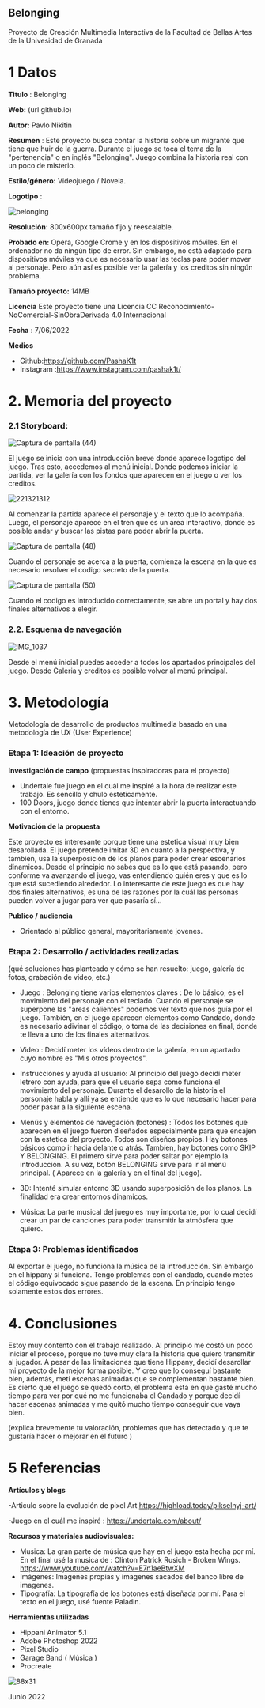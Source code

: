 ## Belonging

Proyecto de Creación Multimedia Interactiva de la  Facultad de Bellas Artes de la Univesidad de Granada



# 1 Datos 



**Titulo** : Belonging

**Web:**   (url github.io)

**Autor:**  Pavlo Nikitin

**Resumen** : Este proyecto busca contar la historia sobre un migrante que tiene que huir de la guerra. Durante el juego se toca el tema de la "pertenencia" o en inglés "Belonging". Juego combina la historia real con un poco de misterio.

**Estilo/género:**  Videojuego / Novela.

**Logotipo** : 


![belonging](https://user-images.githubusercontent.com/106731785/172443987-63d2ed1b-2d19-49c5-8eb1-de7a1bcfa826.png)


**Resolución:** 800x600px tamaño fijo y reescalable.

**Probado en:** Opera, Google Crome y en los dispositivos móviles. En el ordenador no da ningún tipo de error. Sin embargo, no está adaptado para dispositivos móviles ya que es necesario usar las teclas para poder mover al personaje. Pero aún así es posible ver la galería y los creditos sin ningún problema.

**Tamaño proyecto:** 14MB 

**Licencia** Este proyecto tiene una Licencia CC Reconocimiento-NoComercial-SinObraDerivada 4.0 Internacional

**Fecha** : 7/06/2022

**Medios** 

- Github:https://github.com/PashaK1t
- Instagram :https://www.instagram.com/pashak1t/



# 2. Memoria del proyecto 

### 2.1 Storyboard: 

![Captura de pantalla (44)](https://user-images.githubusercontent.com/106731785/172447234-93a6f0e3-c5c7-4bab-90aa-a84b6c4e7e40.jpg)

El juego se inicia con una introducción breve donde aparece logotipo del juego. Tras esto, accedemos al menú inicial. Donde podemos iniciar la partida, ver la galería con los fondos que aparecen en el juego o ver los creditos.

![221321312](https://user-images.githubusercontent.com/106731785/172446116-eb215d7d-fcd9-4660-b443-74db554a7a2c.jpg)

Al comenzar la partida aparece el personaje y el texto que lo acompaña. Luego, el personaje aparece en el tren que es un area interactivo, donde es posible andar y buscar las pistas para poder abrir la puerta.

![Captura de pantalla (48)](https://user-images.githubusercontent.com/106731785/172445745-15aa2196-f39f-4971-b999-b85eba345c91.jpg)

Cuando el personaje se acerca a la puerta, comienza la escena en la que es necesario resolver el codigo secreto de la puerta.

![Captura de pantalla (50)](https://user-images.githubusercontent.com/106731785/172445786-860edc5f-32ff-4667-9b14-3e165dbc0ef5.jpg)

Cuando el codigo es introducido correctamente, se abre un portal y hay dos finales alternativos a elegir.

### 2.2. Esquema de navegación 


![IMG_1037](https://user-images.githubusercontent.com/106731785/172434693-c9173bf6-c83f-49f3-bdc2-5bb1288a452d.JPG)

Desde el menú inicial puedes acceder a todos los apartados principales del juego. Desde Galeria y creditos es posible volver al menú principal. 







# 3. Metodología

Metodología de desarrollo de productos multimedia basado en una metodología de UX (User Experience)



### Etapa 1: Ideación de proyecto

**Investigación de campo** (propuestas inspiradoras para el proyecto)

- Undertale fue juego en el cuál me inspiré a la hora de realizar este trabajo. Es sencillo y chulo esteticamente.
- 100 Doors, juego donde tienes que intentar abrir la puerta interactuando con el entorno. 



**Motivación de la propuesta** 

Este proyecto es interesante porque tiene una estetica visual muy bien desarollada. El juego pretende imitar 3D en cuanto a la perspectiva, y tambíen, usa la superposición de los planos para poder crear escenarios dinamicos. Desde el principio no sabes que es lo que está pasando, pero conforme va avanzando el juego, vas entendiendo quién eres y que es lo que está sucediendo alrededor. Lo interesante de este juego es que hay dos finales alternativos, es una de las razones por la cuál las personas pueden volver a jugar para ver que pasaría sí...



**Publico / audiencia**

- Orientado al público general, mayoritariamente jovenes.





### Etapa 2: Desarrollo / actividades realizadas

(qué soluciones has planteado y cómo se han resuelto: juego, galería de fotos, grabación de video, etc.)

- Juego : Belonging tiene varios elementos claves : De lo básico, es el movimiento del personaje con el teclado. Cuando el personaje se superpone las "areas calientes" podemos ver texto que nos guía por el juego. También, en el juego aparecen elementos como Candado, donde es necesario adivinar el código, o toma de las decisiones en final, donde te lleva a uno de los finales alternativos. 

- Video : Decidí meter los vídeos dentro de la galería, en un apartado cuyo nombre es "Mis otros proyectos".

- Instrucciones y ayuda al usuario: Al principio del juego decidí meter letrero con ayuda, para que el usuario sepa como funciona el movimiento del personaje. Durante el desarollo de la historia el personaje habla y allí ya se entiende que es lo que necesario hacer para poder pasar a la siguiente escena.

- Menús y elementos de navegación (botones) : Todos los botones que aparecen en el juego fueron diseñados especialmente para que encajen con la estetica del proyecto. Todos son diseños propios. Hay botones básicos como ir hacia delante o atrás. Tambíen, hay botones como SKIP Y BELONGING. El primero sirve para poder saltar por ejemplo la introducción. A su vez, botón BELONGING sirve para ir al menú principal. ( Aparece en la galería y en el final del juego).

- 3D: Intenté simular entorno 3D usando superposición de los planos. La finalidad era crear entornos dinamicos.

- Música: La parte musical del juego es muy importante, por lo cual decidí crear un par de canciones para poder transmitir la atmósfera que quiero.



### Etapa 3: Problemas identificados

Al exportar el juego, no funciona la música de la introducción. Sin embargo en el hippany si funciona. Tengo problemas con el candado, cuando metes el código equivocado sigue pasando de la escena. En principio tengo solamente estos dos errores.



# 4. Conclusiones 
Estoy muy contento con el trabajo realizado. Al principio me costó un poco iniciar el proceso, porque no tuve muy clara la historia que quiero transmitir al jugador. 
A pesar de las limitaciones que tiene Hippany, decidí desarollar mi proyecto de la mejor forma posible. Y creo que lo conseguí bastante bien, además, metí escenas animadas que se complementan bastante bien. 
Es cierto que el juego se quedó corto, el problema está en que gasté mucho tiempo para ver por qué no me funcionaba el Candado y porque decidí hacer escenas animadas y me quitó mucho tiempo conseguir que vaya bien.


(explica brevemente tu valoración, problemas que has detectado y que te gustaría hacer o mejorar en el futuro )







# 5 Referencias 

**Artículos y blogs** 

-Articulo sobre la evolución de pixel Art https://highload.today/pikselnyj-art/

-Juego en el cuál me inspiré : https://undertale.com/about/


**Recursos y materiales audiovisuales:**

* Musica: La gran parte de música que hay en el juego esta hecha por mí. En el final usé la musica de : Clinton Patrick Rusich - Broken Wings. https://www.youtube.com/watch?v=E7n1aeBtwXM 
* Imágenes: Imagenes propias y imagenes sacados del banco libre de imagenes.
* Tipografía: La tipografía de los botones está diseñada por mí. Para el texto en el juego, usé fuente Paladin.

**Herramientas utilizadas**

- Hippani Animator 5.1
- Adobe Photoshop 2022
- Pixel Studio
- Garage Band ( Música )
- Procreate


![88x31](https://user-images.githubusercontent.com/106731785/172371966-8b13d67d-abdb-442e-9d80-4c85de11e5f8.png)

Junio 2022
